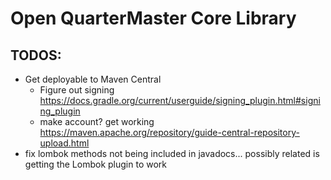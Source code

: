 # Open QuarterMaster Core Library

## TODOS:

- Get deployable to Maven Central
  - Figure out signing https://docs.gradle.org/current/userguide/signing_plugin.html#signing_plugin
  - make account? get working https://maven.apache.org/repository/guide-central-repository-upload.html
- fix lombok methods not being included in javadocs... possibly related is getting the Lombok plugin to work

